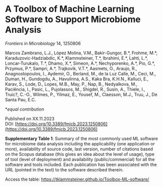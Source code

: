 #  A Toolbox of Machine Learning Software to Support Microbiome Analysis

*Frontiers in Microbiology* 14, 1250806

Marcos Zambrano, L.J., López Molina, V.M., Bakir-Gungor, B.\*, Frohme, M.\*, Karaduzovic-Hadziabdic, K.\*, Klammsteiner, T.\*, Ibrahimi, E.\*, Lahti, L.\*, Loncar-Turukalo, T.\*, Dhamo, X.\*, Simeon, A.\*, Nechyporenko, A.\*, Pio, G.\*, Przymus, P.\*, Sampri, A.\*, Trajkovik, V.T.\*, Aasmets, O., Araujo, R., Anagnostopoulos, I., Aydemir, O., Berland, M., de la Luz Calle, M., Ceci, M., Duman, H., Gundogdu, A., Havulinna, A.S., Kaka Bra, K.H.N., Kalluci, E., Karav, S., Lode, D., Lopes, M.B., May, P., Nap, B., Nedyalkova, M., Paciência, I., Pasic, L., Pujolassos, M., Shigdel, R., Susin, A., Thiele, I., Truic?, C.-O., Wilmes, P., Yilmaz, E., Yousef, M., Claesson, M.J., Truu, J., De Santa Pau, E.C.

\**equal contribution*

Published on XX.11.2023  
DOI: [https://doi.org/10.3389/fmicb.2023.1250806](https://doi.org/10.3389/fmicb.2023.1250806)

**Supplementary Table 1**: Summary of the most commonly used ML software for microbiome data analysis including the applicability (one application or more), availability of source code, last version, number of citations based on the Scopus database (this gives an idea about the level of usage), type of tool (level of deployment) and availability
(public/commercial) for all the software and tools included. Each publication has been associated with the URL (pointed in the text) to the software described therein.

Access the table: https://tklammsteiner.github.io/Toolbox-ML-software/
